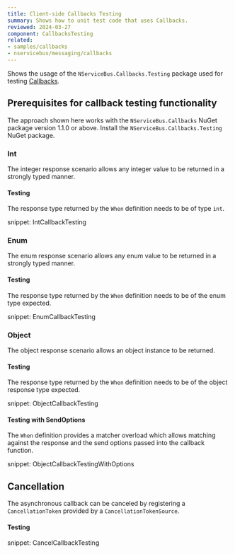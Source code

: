 ```yaml
---
title: Client-side Callbacks Testing
summary: Shows how to unit test code that uses Callbacks.
reviewed: 2024-03-27
component: CallbacksTesting
related:
- samples/callbacks
- nservicebus/messaging/callbacks
---
```


Shows the usage of the `NServiceBus.Callbacks.Testing` package used for testing [Callbacks](callbacks.md).


## Prerequisites for callback testing functionality

The approach shown here works with the `NServiceBus.Callbacks` NuGet package version 1.1.0 or above. Install the `NServiceBus.Callbacks.Testing` NuGet package.


### Int

The integer response scenario allows any integer value to be returned in a strongly typed manner.


#### Testing

The response type returned by the `When` definition needs to be of type `int`.

snippet: IntCallbackTesting


### Enum

The enum response scenario allows any enum value to be returned in a strongly typed manner.


#### Testing

The response type returned by the `When` definition needs to be of the enum type expected.

snippet: EnumCallbackTesting


### Object

The object response scenario allows an object instance to be returned.


#### Testing

The response type returned by the `When` definition needs to be of the object response type expected.

snippet: ObjectCallbackTesting


#### Testing with SendOptions

The `When` definition provides a matcher overload which allows matching against the response and the send options passed into the callback function.

snippet: ObjectCallbackTestingWithOptions


## Cancellation

The asynchronous callback can be canceled by registering a `CancellationToken` provided by a `CancellationTokenSource`.


#### Testing

snippet: CancelCallbackTesting
